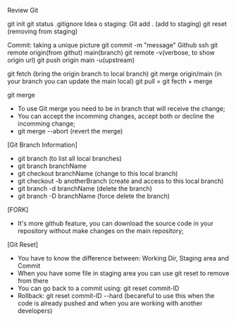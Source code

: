 Review Git

git init
git status
.gitignore
Idea o staging: 
    Git add . (add to staging)
    git reset (removing from staging)

Commit: taking a unique picture
git commit -m "message"
Github
ssh
git remote origin(from githut) main(branch)
git remote -v(verbose, to show origin url)
git push origin main -u(upstream)

git fetch (bring the origin branch to local branch)
git merge origin/main (in your branch you can update the main local)
git pull = git fecth + merge

git merge
- To use Git merge you need to be in branch that will receive the change;
- You can accept the incomming changes, accept both or decline the incomming change;
- git merge --abort (revert the merge)

[Git Branch Information]
- git branch (to list all local branches)
- git branch branchName
- git checkout branchName (change to this local branch)
- git checkout -b anotherBranch (create and access to this local branch)
- git branch -d branchName (delete the branch)
- git branch -D branchName (force delete the branch)

[FORK]
- It's more github feature, you can download the source code in your repository without make changes on the main repository;

[Git Reset]
- You have to know the difference between: Working Dir, Staging area and Commit
- When you have some file in staging area you can use git reset to remove from there
- You can go back to a commit using: git reset commit-ID
- Rollback: git reset commit-ID --hard (becareful to use this when the code is already pushed and when you are working with another developers)